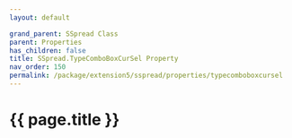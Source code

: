 ```yaml
---
layout: default

grand_parent: SSpread Class
parent: Properties
has_children: false
title: SSpread.TypeComboBoxCurSel Property
nav_order: 150
permalink: /package/extension5/sspread/properties/typecomboboxcursel
---
```

# {{ page.title }}